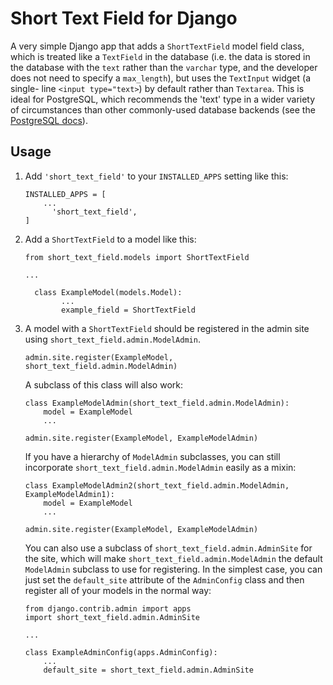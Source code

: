 # Short Text Field for Django

A very simple Django app that adds a `ShortTextField` model field class, which
is treated like a `TextField` in the database (i.e. the data is stored in the
database with the `text` rather than the `varchar` type, and the developer does
not need to specify a `max_length`), but uses the `TextInput` widget (a single-
line `<input type="text>`) by default rather than `Textarea`. This is ideal for
PostgreSQL, which recommends the 'text' type in a wider variety of
circumstances than other commonly-used database backends (see the
[PostgreSQL docs](https://www.postgresql.org/docs/9.1/static/datatype-character.html)).

## Usage

1. Add `'short_text_field'` to your `INSTALLED_APPS` setting like this:

       INSTALLED_APPS = [
           ...
             'short_text_field',
       ]

2. Add a `ShortTextField` to a model like this:

       from short_text_field.models import ShortTextField
    
       ...

         class ExampleModel(models.Model):
               ...
               example_field = ShortTextField

3. A model with a `ShortTextField` should be registered in the admin site using
   `short_text_field.admin.ModelAdmin`.

       admin.site.register(ExampleModel, short_text_field.admin.ModelAdmin)

    A subclass of this class will also work:

       class ExampleModelAdmin(short_text_field.admin.ModelAdmin):
           model = ExampleModel
           ...

       admin.site.register(ExampleModel, ExampleModelAdmin)

   If you have a hierarchy of `ModelAdmin` subclasses, you can still
   incorporate `short_text_field.admin.ModelAdmin` easily as a mixin:

       class ExampleModelAdmin2(short_text_field.admin.ModelAdmin, ExampleModelAdmin1):
           model = ExampleModel
           ...

       admin.site.register(ExampleModel, ExampleModelAdmin)

   You can also use a subclass of `short_text_field.admin.AdminSite` for the
   site, which will make `short_text_field.admin.ModelAdmin` the default
   `ModelAdmin` subclass to use for registering. In the simplest case, you can
   just set the `default_site` attribute of the `AdminConfig` class and then
   register all of your models in the normal way:

       from django.contrib.admin import apps
       import short_text_field.admin.AdminSite

       ...

       class ExampleAdminConfig(apps.AdminConfig):
           ...
           default_site = short_text_field.admin.AdminSite